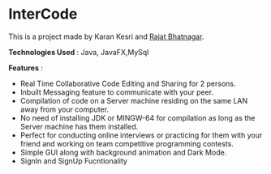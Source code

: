 # InterCode
This is a project made by Karan Kesri and [Rajat Bhatnagar](https://github.com/rajat-bh).

**Technologies Used** : Java, JavaFX,MySql

**Features** :
 - Real Time Collaborative Code Editing and Sharing for 2 persons.
 - Inbuilt Messaging feature to communicate with your peer.
 - Compilation of code on a Server machine residing on the same LAN away from your computer.
 - No need of installing JDK or MINGW-64 for compilation as long as the Server machine has them installed.
 - Perfect for conducting online interviews or practicing for them with your friend and working on team competitive programming contests.
 - Simple GUI along with background animation and Dark Mode.  
 - SignIn and SignUp Fucntionality
